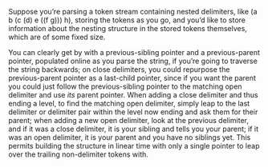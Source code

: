 Suppose you’re parsing a token stream containing nested delimiters,
like (a b (c (d) e ((f g))) h), storing the tokens as you go, and
you’d like to store information about the nesting structure in the
stored tokens themselves, which are of some fixed size.

You can clearly get by with a previous-sibling pointer and a
previous-parent pointer, populated online as you parse the string, if
you’re going to traverse the string backwards; on close delimiters,
you could repurpose the previous-parent pointer as a last-child
pointer, since if you want the parent you could just follow the
previous-sibling pointer to the matching open delimiter and use *its*
parent pointer.  When adding a close delimiter and thus ending a
level, to find the matching open delimiter, simply leap to the last
delimiter or delimiter pair within the level now ending and ask them
for their parent; when adding a new open delimiter, look at the
previous delimiter, and if it was a close delimiter, it is your
sibling and tells you your parent; if it was an open delimiter, it is
your parent and you have no siblings yet.  This permits building the
structure in linear time with only a single pointer to leap over the
trailing non-delimiter tokens with.

